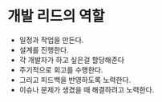 # 개발 리드의 역할
* 일정과 작업을 만든다.
* 설계를 진행한다.
* 각 개발자가 하고 싶은걸 할당해준다
* 주기적으로 회고를 수행한다.
* 그리고 피드백을 반영하도록 노력한다.
* 이슈나 문제가 생겼을 때 해결하려고 노력한다.
